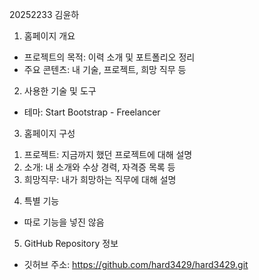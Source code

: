 20252233 김윤하

<!-- 홈페이지에 대한 설명 -->
1. 홈페이지 개요
  - 프로젝트의 목적: 이력 소개 및 포트폴리오 정리
  - 주요 콘텐츠: 내 기술, 프로젝트, 희망 직무 등

2. 사용한 기술 및 도구
  - 테마: Start Bootstrap - Freelancer

3. 홈페이지 구성
  1) 프로젝트: 지금까지 했던 프로젝트에 대해 설명
  2) 소개: 내 소개와 수상 경력, 자격증 목록 등
  3) 희망직무: 내가 희망하는 직무에 대해 설명

4. 특별 기능
  - 따로 기능을 넣진 않음

5. GitHub Repository 정보
  - 깃허브 주소: https://github.com/hard3429/hard3429.git